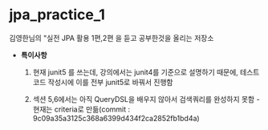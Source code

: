 # jpa_practice_1
김영한님의 "실전 JPA 활용 1편,2편 을 듣고 공부한것을 올리는 저장소

- **특이사항**

    1. 현재 junit5 를 쓰는데, 강의에서는 junit4를 기준으로 설명하기 때문에, 테스트 코드 작성시에 이를 전부 junit5로 바꿔서 진행함

    2. 섹션 5,6에서는 아직  QueryDSL을 배우지 않아서 검색쿼리를 완성하지 못함 - 현재는 criteria로 만듦(commit : 9c09a35a3125c368a6399d434f2ca2852fb1bd4a)